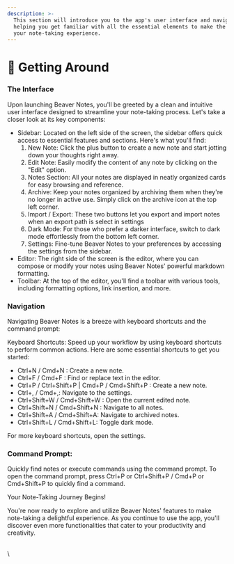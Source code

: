 ```yaml
---
description: >-
  This section will introduce you to the app's user interface and navigation,
  helping you get familiar with all the essential elements to make the most of
  your note-taking experience.
---
```


# 📔 Getting Around

### The Interface

Upon launching Beaver Notes, you'll be greeted by a clean and intuitive user interface designed to streamline your note-taking process. Let's take a closer look at its key components:

* Sidebar: Located on the left side of the screen, the sidebar offers quick access to essential features and sections. Here's what you'll find:
  1. New Note: Click the plus button to create a new note and start jotting down your thoughts right away.
  2. Edit Note: Easily modify the content of any note by clicking on the "Edit" option.
  3. Notes Section: All your notes are displayed in neatly organized cards for easy browsing and reference.
  4. Archive: Keep your notes organized by archiving them when they're no longer in active use. Simply click on the archive icon at the top left corner.
  5. Import / Export: These two buttons let you export and import notes when an export path is select in settings
  6. Dark Mode: For those who prefer a darker interface, switch to dark mode effortlessly from the bottom left corner.
  7. Settings: Fine-tune Beaver Notes to your preferences by accessing the settings from the sidebar.
* Editor: The right side of the screen is the editor, where you can compose or modify your notes using Beaver Notes' powerful markdown formatting.
* Toolbar: At the top of the editor, you'll find a toolbar with various tools, including formatting options, link insertion, and more.

### Navigation

Navigating Beaver Notes is a breeze with keyboard shortcuts and the command prompt:

Keyboard Shortcuts: Speed up your workflow by using keyboard shortcuts to perform common actions. Here are some essential shortcuts to get you started:

* Ctrl+N / Cmd+N : Create a new note.
* Ctrl+F / Cmd+F : Find or replace text in the editor.&#x20;
* Ctrl+P / Ctrl+Shift+P | Cmd+P / Cmd+Shift+P : Create a new note.
* Ctrl+, / Cmd+,: Navigate to the settings.
* Ctrl+Shift+W / Cmd+Shift+W : Open the current edited note.
* Ctrl+Shift+N / Cmd+Shift+N : Navigate to all notes.
* Ctrl+Shift+A / Cmd+Shift+A: Navigate to archived notes.
* Ctrl+Shift+L / Cmd+Shift+L: Toggle dark mode.

For more keyboard shortcuts, open the settings.

### Command Prompt:

Quickly find notes or execute commands using the command prompt. To open the command prompt, press Ctrl+P or Ctrl+Shift+P / Cmd+P or Cmd+Shift+P to quickly find a command.

Your Note-Taking Journey Begins!

You're now ready to explore and utilize Beaver Notes' features to make note-taking a delightful experience. As you continue to use the app, you'll discover even more functionalities that cater to your productivity and creativity.

\
\
